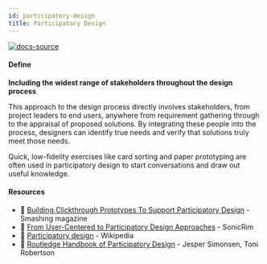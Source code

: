 ```yaml
---
id: participatory-design
title: Participatory Design
---
```


[![docs-source](https://img.shields.io/badge/SRC-UX%20Companion-blue)](https://play.google.com/store/apps/details?id=com.cyberduck.uxcompanion)

#### Define

**Including the widest range of stakeholders throughout the design process**

This approach to the design process directly involves stakeholders, from project leaders to end users, anywhere from requirement gathering through to the appraisal of proposed solutions. By integrating these people into the process, designers can identify true needs and verify that solutions truly meet those needs.

Quick, low-fidelity exercises like card sorting and paper prototyping are often used in participatory design to start conversations and draw out useful knowledge.

#### Resources

* 📃 [Building Clickthrough Prototypes To Support Participatory Design](https://www.smashingmagazine.com/2014/03/building-clickthrough-prototypes-to-support-participatory-design/) - Smashing magazine
* 📃 [From User-Centered to Participatory Design Approaches](http://www.maketools.com/articles-papers/FromUsercenteredtoParticipatory_Sanders_%2002.pdf) - SonicRim
* 📃 [Participatory design](https://en.wikipedia.org/wiki/Participatory_design) - Wikipedia
* 📘 [Routledge Handbook of Participatory Design](https://www.amazon.co.uk/Routledge-Handbook-Participatory-International-Handbooks-ebook/dp/B009W4BNM4) - Jesper Simonsen, Toni Robertson